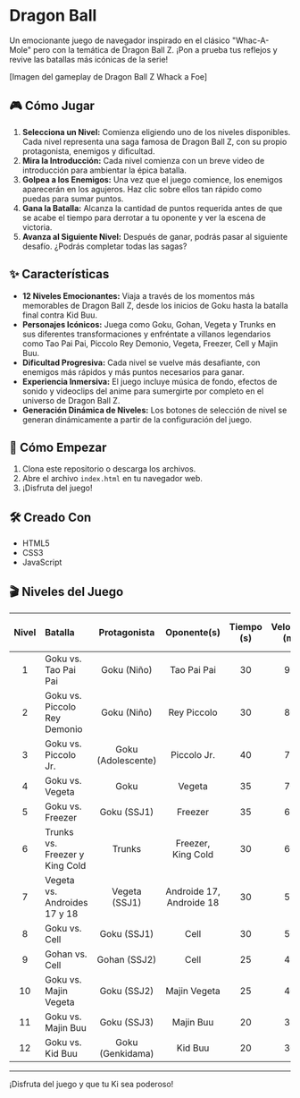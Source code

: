 # Dragon Ball

Un emocionante juego de navegador inspirado en el clásico "Whac-A-Mole" pero con la temática de Dragon Ball Z. ¡Pon a prueba tus reflejos y revive las batallas más icónicas de la serie!

[Imagen del gameplay de Dragon Ball Z Whack a Foe]

## 🎮 Cómo Jugar

1.  **Selecciona un Nivel:** Comienza eligiendo uno de los niveles disponibles. Cada nivel representa una saga famosa de Dragon Ball Z, con su propio protagonista, enemigos y dificultad.
2.  **Mira la Introducción:** Cada nivel comienza con un breve video de introducción para ambientar la épica batalla.
3.  **Golpea a los Enemigos:** Una vez que el juego comience, los enemigos aparecerán en los agujeros. Haz clic sobre ellos tan rápido como puedas para sumar puntos.
4.  **Gana la Batalla:** Alcanza la cantidad de puntos requerida antes de que se acabe el tiempo para derrotar a tu oponente y ver la escena de victoria.
5.  **Avanza al Siguiente Nivel:** Después de ganar, podrás pasar al siguiente desafío. ¿Podrás completar todas las sagas?

## ✨ Características

* **12 Niveles Emocionantes:** Viaja a través de los momentos más memorables de Dragon Ball Z, desde los inicios de Goku hasta la batalla final contra Kid Buu.
* **Personajes Icónicos:** Juega como Goku, Gohan, Vegeta y Trunks en sus diferentes transformaciones y enfréntate a villanos legendarios como Tao Pai Pai, Piccolo Rey Demonio, Vegeta, Freezer, Cell y Majin Buu.
* **Dificultad Progresiva:** Cada nivel se vuelve más desafiante, con enemigos más rápidos y más puntos necesarios para ganar.
* **Experiencia Inmersiva:** El juego incluye música de fondo, efectos de sonido y videoclips del anime para sumergirte por completo en el universo de Dragon Ball Z.
* **Generación Dinámica de Niveles:** Los botones de selección de nivel se generan dinámicamente a partir de la configuración del juego.

## 🚀 Cómo Empezar

1.  Clona este repositorio o descarga los archivos.
2.  Abre el archivo `index.html` en tu navegador web.
3.  ¡Disfruta del juego!

## 🛠️ Creado Con

* HTML5
* CSS3
* JavaScript

## 🎬 Niveles del Juego

| Nivel | Batalla | Protagonista | Oponente(s) | Tiempo (s) | Velocidad (ms) | Puntos para Ganar |
| :---: | :--- | :---: | :---: | :---: | :---: | :---: |
| 1 | Goku vs. Tao Pai Pai | Goku (Niño) | Tao Pai Pai | 30 | 900 | 10 |
| 2 | Goku vs. Piccolo Rey Demonio | Goku (Niño) | Rey Piccolo | 30 | 800 | 10 |
| 3 | Goku vs. Piccolo Jr. | Goku (Adolescente) | Piccolo Jr. | 40 | 750 | 10 |
| 4 | Goku vs. Vegeta | Goku | Vegeta | 35 | 700 | 5 |
| 5 | Goku vs. Freezer | Goku (SSJ1) | Freezer | 35 | 650 | 2 |
| 6 | Trunks vs. Freezer y King Cold | Trunks | Freezer, King Cold | 30 | 600 | 1 |
| 7 | Vegeta vs. Androides 17 y 18 | Vegeta (SSJ1) | Androide 17, Androide 18 | 30 | 550 | 50 |
| 8 | Goku vs. Cell | Goku (SSJ1) | Cell | 30 | 500 | 55 |
| 9 | Gohan vs. Cell | Gohan (SSJ2) | Cell | 25 | 450 | 60 |
| 10 | Goku vs. Majin Vegeta | Goku (SSJ2) | Majin Vegeta | 25 | 400 | 65 |
| 11 | Goku vs. Majin Buu | Goku (SSJ3) | Majin Buu | 20 | 350 | 70 |
| 12 | Goku vs. Kid Buu | Goku (Genkidama) | Kid Buu | 20 | 300 | 75 |

---

¡Disfruta del juego y que tu Ki sea poderoso!